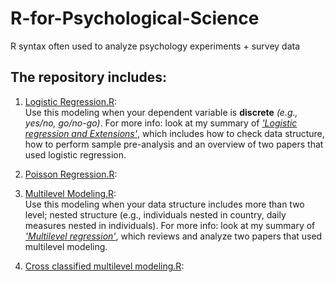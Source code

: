 # R-for-Psychological-Science
R syntax often used to analyze psychology experiments + survey data

## The repository includes:
1. [Logistic Regression.R](https://github.com/yyklee/R-for-Psychological-Science/blob/main/Logistic%20Regression.R): <br />
      Use this modeling when your dependent variable is **discrete** _(e.g., yes/no, go/no-go)_. For more info: look at my summary of [_'Logistic regression and Extensions'_](), which includes how to check data structure, how to perform sample pre-analysis and an overview of two papers that used logistic regression.

3. [Poisson Regression.R](https://github.com/yyklee/R-for-Psychological-Science/blob/main/Poisson%20Regression.R):
4. [Multilevel Modeling.R](https://github.com/yyklee/R-for-Psychological-Science/blob/main/Multilevel%20Modeling.R): <br />
      Use this modeling when your data structure includes more than two level; nested structure (e.g., individuals nested in country, daily measures nested in individuals). For more info: look at my summary of [_'Multilevel regression'_](), which reviews and analyze two papers that used multilevel modeling. 
5. [Cross classified multilevel modeling.R](https://github.com/yyklee/R-for-Psychological-Science/blob/main/Cross%20classified%20multilevel%20modeling.R):
